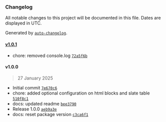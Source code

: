 ### Changelog

All notable changes to this project will be documented in this file. Dates are displayed in UTC.

Generated by [`auto-changelog`](https://github.com/CookPete/auto-changelog).

#### [v1.0.1](https://github.com/collective/volto-hideshow-blocks/compare/v1.0.0...v1.0.1)

- chore: removed console.log [`72a5f6b`](https://github.com/collective/volto-hideshow-blocks/commit/72a5f6bad3bec92f4296f95603d91dae57ffbb01)

#### v1.0.0

> 27 January 2025

- Initial commit [`7e670c6`](https://github.com/collective/volto-hideshow-blocks/commit/7e670c6b31de69c30517817f812fd7d3370c4497)
- chore: added optional configuration on html blocks and slate table [`510f8c1`](https://github.com/collective/volto-hideshow-blocks/commit/510f8c18909e46b64d637f26363cf0a804ce2dc4)
- docs: updated readme [`bee3790`](https://github.com/collective/volto-hideshow-blocks/commit/bee3790d0019760894ecd7d7939b7b1767b10afe)
- Release 1.0.0 [`aeb9a3e`](https://github.com/collective/volto-hideshow-blocks/commit/aeb9a3e54e50021118f5a1a2eb5e72375777426d)
- docs: reset package version [`c3ca6f1`](https://github.com/collective/volto-hideshow-blocks/commit/c3ca6f1f8330cc00cd55fdbd07aa51a0e048a3e4)
